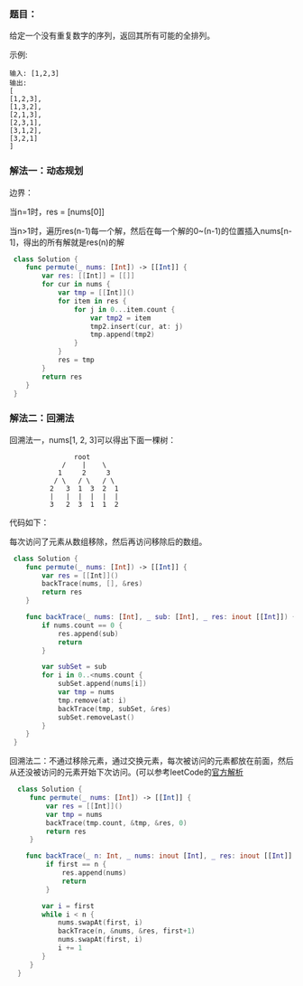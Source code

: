 ### 题目：

给定一个没有重复数字的序列，返回其所有可能的全排列。

示例:

```
输入: [1,2,3]
输出:
[
[1,2,3],
[1,3,2],
[2,1,3],
[2,3,1],
[3,1,2],
[3,2,1]
]
```

### 解法一：动态规划

边界：

当n=1时，res = [nums[0]]

当n>1时，遍历res(n-1)每一个解，然后在每一个解的0~(n-1)的位置插入nums[n-1]，得出的所有解就是res(n)的解

```swift
 class Solution {
    func permute(_ nums: [Int]) -> [[Int]] {
        var res: [[Int]] = [[]]
        for cur in nums {
            var tmp = [[Int]]()
            for item in res {
                for j in 0...item.count {
                    var tmp2 = item
                    tmp2.insert(cur, at: j)
                    tmp.append(tmp2)
                }
            }
            res = tmp
        }
        return res
    }
 }
```

### 解法二：回溯法

回溯法一，nums[1, 2, 3]可以得出下面一棵树：

```
                root
             /    |    \
            1     2     3
           / \   / \   / \
          2   3  1  3  2  1
          |   |  |  |  |  |
          3   2  3  1  1  2
```

代码如下：

每次访问了元素从数组移除，然后再访问移除后的数组。

```swift
 class Solution {
    func permute(_ nums: [Int]) -> [[Int]] {
        var res = [[Int]]()
        backTrace(nums, [], &res)
        return res
    }

    func backTrace(_ nums: [Int], _ sub: [Int], _ res: inout [[Int]]) {
        if nums.count == 0 {
            res.append(sub)
            return
        }

        var subSet = sub
        for i in 0..<nums.count {
            subSet.append(nums[i])
            var tmp = nums
            tmp.remove(at: i)
            backTrace(tmp, subSet, &res)
            subSet.removeLast()
        }
    }
 }
```

回溯法二：不通过移除元素，通过交换元素，每次被访问的元素都放在前面，然后从还没被访问的元素开始下次访问。(可以参考leetCode的[官方解析]([https://leetcode-cn.com/problems/permutations/solution/quan-pai-lie-by-leetcode/](https://leetcode-cn.com/problems/permutations/solution/quan-pai-lie-by-leetcode/))

```swift
  class Solution {
     func permute(_ nums: [Int]) -> [[Int]] {
         var res = [[Int]]()
         var tmp = nums
         backTrace(tmp.count, &tmp, &res, 0)
         return res
     }

    func backTrace(_ n: Int, _ nums: inout [Int], _ res: inout [[Int]], _ first: Int) {
         if first == n {
             res.append(nums)
             return
         }

        var i = first
        while i < n {
            nums.swapAt(first, i)
            backTrace(n, &nums, &res, first+1)
            nums.swapAt(first, i)
            i += 1
        }
     }
  }
```
